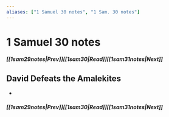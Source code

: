 ```yaml
---
aliases: ["1 Samuel 30 notes", "1 Sam. 30 notes"]
---
```

# 1 Samuel 30 notes
##### <span class=arrow-left></span>[[1sam29notes|Prev]]<span class=navigation-separator></span>[[1sam30|Read]]<span class=navigation-separator></span>[[1sam31notes|Next]]<span class=arrow-right></span>
## David Defeats the Amalekites
- 
##### <span class=arrow-left></span>[[1sam29notes|Prev]]<span class=navigation-separator></span>[[1sam30|Read]]<span class=navigation-separator></span>[[1sam31notes|Next]]<span class=arrow-right></span>